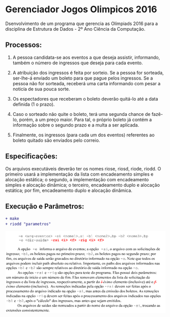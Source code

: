 # Gerenciador Jogos Olimpicos 2016

Dsenvolvimento de um programa que gerencia as Olímpiads 2016 para a disciplina de Estrutura de Dados - 2º Ano Ciência da Computação.

<h2> Processos: </h2>

1) A pessoa candidata-se aos eventos a que deseja assistir, informando, também o número de ingressos que deseja para cada evento. <br />

2) A atribuição dos ingressos é feita por sorteio. Se a pessoa for sorteada, ser-lhe-á enviado um boleto para que pague pelos ingressos. Se a pessoa não for sorteada, receberá uma carta informando com pesar a noticía de sua pouca sorte. <br />

3) Os espectadores que receberam o boleto deverão quitá-lo até a data definida (1 o prazo). <br />

4) Caso o sorteado não quite o boleto, terá uma segunda chance de fazê-lo, porém, a um preço maior. Para tal, o próprio boleto já contém a informação sobre o segundo prazo e a multa a ser aplicada. <br />

5) Finalmente, os ingressos (para cada um dos eventos) referentes ao boleto quitado são enviados pelo correio. <br />

<h2> Especificações: </h2>

Os arquivos executáveis deverão ter os nomes riose, riosd, riode, riodd. O primeiro usará a implementação da lista com encadeamento simples e alocação estática; o segundo, a implementação com encadeamento simples e alocação dinâmica; o terceiro, encadeamento duplo e alocação estática; por fim, encadeamento duplo e alocação dinâmica.

<h2> Execução e Parâmetros: </h2>

```diff
+ make
+ riodd "parametros"
```


![Alt text](parametros.png?raw=true "exec")
